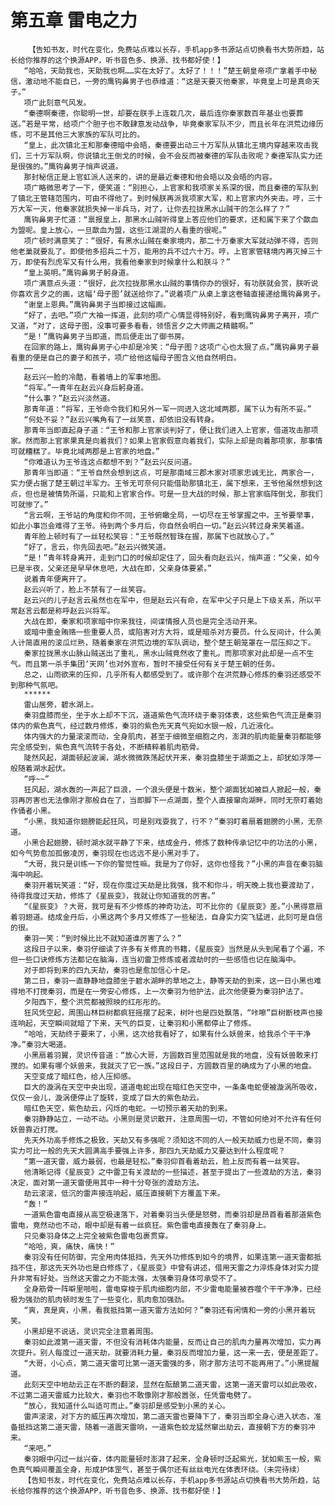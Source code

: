 # 第五章 雷电之力
        【告知书友，时代在变化，免费站点难以长存，手机app多书源站点切换看书大势所趋，站长给你推荐的这个换源APP，听书音色多、换源、找书都好使！】
       “哈哈，天助我也，天助我也啊……实在太好了。太好了！！！”楚王朝皇帝项广拿着手中秘信，激动地不能自已，一旁的鹰钩鼻男子也恭维道：“这是天要灭他秦家，毕竟皇上可是真命天子。”
       项广此刻意气风发。
       “秦德啊秦德，你聪明一世，却要在朕手上连栽几次，最后连你秦家数百年基业也要葬送。”若是平常，给项广个胆子也不敢肆意发动战争，毕竟秦家军队不少，而且长年在洪荒边缘历练，可不是其他三大家族的军队可比的。
       “皇上，此次镇北王和那秦德暗中会晤，秦德要出动三十万军队从镇北王境内穿越来攻击我们，三十万军队啊，你说镇北王倒戈的时候，会不会反而被秦德的军队击败呢？秦德军队实力还是很强的。”鹰钩鼻男子悄声说道。
       那封秘信正是上官虹派人送来的，讲的是最近秦德和他会晤以及会晤的内容。
       项广略微思考了一下，便笑道：“别担心，上官家和我项家关系深的很，而且秦德的军队到了镇北王管辖范围内，可由不得他了。到时候朕再派我项家大军，和上官家内外夹击。哼，三十万大军一灭，他秦家就损失掉一半兵马，对了，让你去拉拢黑水山贼干的怎么样了？”
       鹰钩鼻男子忙道：“禀报皇上，那黑水山贼听得皇上答应他们的要求，还和属下来了个歃血为盟呢。皇上放心，一旦歃血为盟，这些江湖混的人看重的很呢。”
       项广顿时满意笑了：“很好，有黑水山贼在秦家境内，那二十万秦家大军就动弹不得，否则他老巢就要乱了。即使他多招兵二十万，能用的兵不过六十万。哼，上官家管辖境内再灭掉三十万，即使有烈虎军又有什么用，我看他秦家到时候拿什么和朕斗？”
       “皇上英明。”鹰钩鼻男子躬身道。
       项广满意点头道：“很好，此次拉拢那黑水山贼的事情你办的很好，有功朕就会赏，朕听说你喜欢言夕之的画，这幅‘母子图’就送给你了。”说着项广从桌上拿这卷轴直接递给鹰钩鼻男子。
       “谢皇上恩典。”鹰钩鼻男子当即接过这幅画。
       “好了，去吧。”项广大袖一挥道，此刻的项广心情显得特别好，看到鹰钩鼻男子离开，项广又道，“对了，这母子图，没事可要多看看，领悟言夕之大师画之精髓啊。”
       “是！”鹰钩鼻男子当即道，而后便走出了御书房。
       在回家的路上，鹰钩鼻男子心中却是冷笑：“母子图？这项广心也太狠了点。”鹰钩鼻男子最看重的便是自己的妻子和孩子，项广给他这幅母子图含义他自然明白。
       ……
       赵云兴一脸的冷酷，看着墙上的军事地图。
       “将军。”一青年在赵云兴身后躬身道。
       “什么事？”赵云兴淡然道。
       那青年道：“将军，王爷命令我们和另外一军一同进入这北域两郡，属下认为有所不妥。”
       “何处不妥？”赵云兴嘴角有了一丝笑意，却依旧没有转身。
       那青年当即直起身子道：“王爷和那上官家谈判好了，便让我们进入上官家，借道攻击那项家。然而那上官家果真是向着我们？如果上官家假意向着我们，实际上却是向着那项家，那事情可就糟糕了。毕竟北域两郡是上官家的地盘。”
       “你难道认为王爷连这点都想不到？”赵云兴反问道。
       那青年当即道：“王爷自然会想到这点，可是那南域三郡木家对项家忠诚无比，两家合一，实力便占据了楚王朝过半军力。王爷无可奈何只能借助那镇北王，属下想来，王爷他虽然想到这点，但也是被情势所逼，只能和上官家合作。可是一旦大战的时候，那上官家临阵倒戈，那我们可就惨了。”
       “言云啊，王爷站的角度和你不同，王爷俯瞰全局，一切尽在王爷掌握之中。王爷要举事，如此小事岂会难得了王爷。待到两个多月后，你自然会明白一切。”赵云兴转过身来笑着道。
       青年脸上顿时有了一丝轻松笑容：“王爷既然智珠在握，那属下也就放心了。”
       “好了，言云，你先回去吧。”赵云兴微笑道。
       “是！”青年转身离开，走到门口的时候却定住了，回头看向赵云兴，悄声道：“父亲，如今已是半夜，父亲还是早早休息吧，大战在即，父亲身体要紧。”
       说着青年便离开了。
       赵云兴听了，脸上不禁有了一丝笑容。
       赵云兴的儿子赵言云虽然也在军中，但是赵云兴有命，在军中父子只是上下级关系，所以平常赵言云都是称呼赵云兴将军。
       大战在即，秦家和项家暗中你来我往，间谍情报人员也是完全活动开来。
       或暗中重金贿赂一些重要人员，或陷害对方大将，或是暗杀对方要员。什么反间计，什么美人计简直用的滚瓜烂熟，随着秦家在洪荒边境的军队调动，整个楚王朝笼罩在一层压抑之下。
       秦家拉拢黑水山脉山贼送出了重礼，黑水山贼竟然收了重礼。而那项家对此却是一点不生气。而且第一杀手集团‘天网’也对外宣布，暂时不接受任何有关于楚王朝的任务。
       总之，山雨欲来的压抑，几乎所有人都感受到了。或许那个在洪荒静心修炼的秦羽还感受不到那种气氛吧。
       ******
       雷山居旁，碧水湖上。
       秦羽盘膝而坐，坐于水上却不下沉，道道紫色气流环绕于秦羽体表，这些紫色气流正是秦羽体内的紫色真气，经过数月修炼，秦羽的紫色先天真气宛如水银一般，几近液化。
       体内强大的力量滚滚而动，全身肌肉，甚至于细微至细胞之内，澎湃的肌肉能量秦羽都能够完全感受到，紫色真气流转于各处，不断精粹着肌肉筋骨。
       陡然风起，湖面顿起波澜，湖水微微跌荡起伏开来，秦羽盘膝坐于湖面之上，却犹如浮萍一般随着湖水起伏。
       “呼~~”
       狂风起，湖水轰的一声起了巨浪，一个浪头便是十数米，整个湖面犹如被巨人掀起一般，秦羽再厉害也无法像刚才那般自在了，当即脚下一点湖面，整个人直接窜向湖畔，同时无奈盯着始作俑者小黑。
       “小黑，我知道你翅膀能起狂风，可是别戏耍我了，行不？”秦羽盯着扇着翅膀的小黑，无奈道。
       小黑合起翅膀，顿时湖水就平静了下来，结成金丹，修炼了数种传承记忆中的功法的小黑，如今气势愈加孤傲凌厉，秦羽现在也远远不是小黑对手了。
       “大哥，我只是训练一下你的警觉性嘛。我是为了你好，这你也怪我？”小黑的声音在秦羽脑海中响起。
       秦羽开着玩笑道：“好，现在你度过天劫是比我强，我不和你斗，明天晚上我也要渡劫了，待得我度过天劫，修炼了《星辰变》，我就让你知道我的厉害。”
       “《星辰变》？大哥，我可是有不少修炼的神奇功法，可不比你的《星辰变》差。”小黑得意扇着羽翅道。结成金丹后，小黑这两个多月又修炼了一些秘法，自身实力突飞猛进，此刻可是自信的很。
       秦羽一笑：“到时候比比不就知道谁厉害了么？”
       这段日子以来，秦羽仔细读了许多有关修真的书籍，《星辰变》当然是从头到尾看了个遍，不但一些口诀修炼方法都记在脑海，连当初雷卫修炼或者渡劫时的一些感悟也记在脑海中。
       对于即将到来的四九天劫，秦羽也是愈加信心十足。
       第二日，秦羽一直静静地盘膝坐于碧水湖畔的草地之上，静等天劫的到来，这一日小黑也难得地不打搅秦羽，而是在一旁安心修炼，上一次秦羽为他护法，此次他便要为秦羽护法了。
       夕阳西下，整个洪荒都被照映的红彤彤的。
       狂风凭空起，周围山林巨树都疯狂摇摆了起来，树叶也是四处飘落，“咔嚓”巨树断枝声也接连响起，天空瞬间就暗了下来，天气的巨变，让秦羽和小黑都停止了修炼。
       “哈哈，天劫终于要来了，小黑，这次给我看好了，如果有什么妖兽来，给我杀个干干净净。”秦羽大喝道。
       小黑扇着羽翼，灵识传音道：“放心大哥，方圆数百里范围就是我的地盘，没有妖兽敢来打搅的。如果有哪个妖兽来，我就灭了它一族。”这段日子，方圆数百里的确成为了小黑的地盘。
       天空变成了暗红色，给人压抑感。
       巨大的漩涡在天空中央出现，道道电蛇出现在暗红色天空中，一条条电蛇便被漩涡所吸收，仅仅一会儿，漩涡便停止了旋转，变成了巨大的紫色劫云。
       暗红色天空，紫色劫云，闪烁的电蛇。一切预示着天劫的到来。
       秦羽静静站立，一动不动。小黑则是灵识散开，注意周围一切，不管如何绝对不允许有任何妖兽靠近打搅。
       先天外功高手修炼之极致，天劫又有多强呢？须知这不同的人一般天劫威力也是不同，秦羽实力可比一般的先天大圆满高手要强上许多，那四九天劫威力又要达到什么程度呢？
       “第一道天雷，威力最弱，也最是轻松。”秦羽仰首看着劫云，脸上反而有着一丝笑容。
       他清晰记得《星辰变》之中雷卫有关渡劫的一些描述，甚至于提出了一些渡劫的方法，秦羽决定，面对第一道天雷便用其中一种十分夸张的渡劫方法。
       劫云滚滚，低沉的雷声接连响起，威压直接朝下方覆盖下来。
       “轰！”
       一道紫色雷电直接从高空极速落下，对着秦羽当头便是怒劈，而秦羽却是昂首看着那道紫色雷电，竟然动也不动，眼中却是有着一丝疯狂。紫色雷电直接轰在了秦羽身上。
       只见秦羽身体之上完全被紫色雷电包裹贯穿。
       “哈哈，爽，痛快，痛快！”
       秦羽没有任何防御，完全用肉体抵挡，先天外功修炼到如今的境界，如果连第一道天雷都抵挡不住，那这先天外功也是白修炼了，《星辰变》中曾有讲述，借用天雷之力淬炼身体对实力提升非常有好处。当然这天雷之力不能太强，太强秦羽身体可承受不了。
       全身筋骨一阵噼里啪啦，雷电穿梭于肌肉细胞内部，不少雷电能量被吞噬个干干净净，已经极为强劲的肌肉顿时发生了一些变化，肌肉愈加强劲。
       “爽，真是爽，小黑，看我抵挡第一道天雷方法如何？”秦羽还有闲情和一旁的小黑开着玩笑。
       小黑却是不说话，灵识完全注意着周围。
       秦羽如此渡第一道天雷，不但没有消耗体内能量，反而让自己的肌肉力量再次增加，实力再次提升。别人每度过一道天劫，就要消耗力量，秦羽反而增加力量，这一来一去，便是差距了。
       “大哥，小心点，第二道天雷可比第一道天雷强的多，刚才那方法可不能再用了。”小黑提醒道。
       此刻天空中地劫云正在不断的翻滚，显然在酝酿第二道天雷，这第一道天雷可以如此吸收，不过第二道天雷威力比较大，秦羽也不敢像刚才那般嚣张，任凭雷电劈了。
       “放心，我知道什么叫适可而止。”秦羽却是感受到小黑的关心。
       雷声滚滚，对下方的威压再次增加，第二道天雷也要降下了，秦羽当即全身心进入状态，准备抵挡这第二道天雷，随着一道震天雷响，一道紫色蛟龙猛然窜出劫云，直接朝下方的秦羽冲来。
       “来吧。”
       秦羽眼中闪过一丝兴奋，体内能量顿时澎湃了起来，全身顿时泛起紫光，犹如紫玉一般，紫色真气瞬间覆盖全身，形成护体罡气，甚至于偶尔还有丝丝电光在体表环绕。（未完待续）
       【告知书友，时代在变化，免费站点难以长存，手机app多书源站点切换看书大势所趋，站长给你推荐的这个换源APP，听书音色多、换源、找书都好使！】